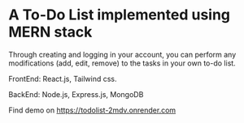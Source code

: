 <h1> A To-Do List implemented using MERN stack </h1>

<p>Through creating and logging in your account, you can perform any modifications (add, edit, remove) to the tasks in your own to-do list.</p>

<p>FrontEnd: React.js, Tailwind css.</p>
<p>BackEnd: Node.js, Express.js, MongoDB</p>


Find demo on https://todolist-2mdv.onrender.com
